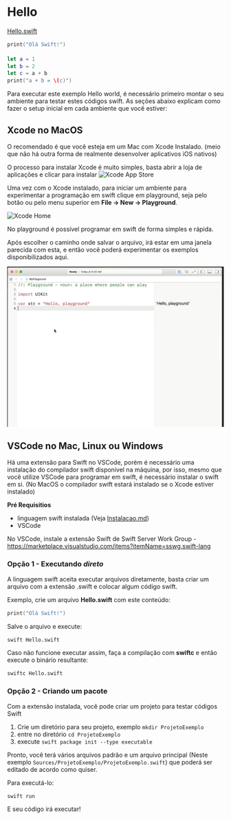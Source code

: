 # Hello
[Hello.swift](./Exemplos/Hello.swift)
```swift
print("Olá Swift!")

let a = 1
let b = 2
let c = a + b
print("a + b = \(c)")
```

Para executar este exemplo Hello world, é necessário primeiro montar o seu ambiente para testar estes códigos swift. As seções abaixo explicam como fazer o setup inicial em cada ambiente que você estiver:

## Xcode no MacOS
O recomendado é que você esteja em um Mac com Xcode Instalado. (meio que não há outra forma de realmente desenvolver aplicativos iOS nativos)

O processo para instalar Xcode é muito simples, basta abrir a loja de aplicações e clicar para instalar
![Xcode App Store](https://matteomanferdini.com/wp-content/uploads/2022/08/app-store.png.webp)

Uma vez com o Xcode instalado, para iniciar um ambiente para experimentar a programação em swift clique em playground, seja pelo botão ou pelo menu superior em **File -> New -> Playground**.

![Xcode Home](https://i.stack.imgur.com/W4OM3.png)

No playground é possível programar em swift de forma simples e rápida.

Após escolher o caminho onde salvar o arquivo, irá estar em uma janela parecida com esta, e então você poderá experimentar os exemplos disponibilizados aqui.

![Playground](Playground.png)

## VSCode no Mac, Linux ou Windows
Há uma extensão para Swift no VSCode, porém é necessário uma instalação do compilador swift disponível na máquina, por isso, mesmo que você utilize VSCode para programar em swift, é necessário instalar o swift em si. (No MacOS o compilador swift estará instalado se o Xcode estiver instalado)

**Pré Requisitios**
- linguagem swift instalada (Veja [Instalacao.md](Instalacao.md))
- VSCode

No VSCode, instale a extensão Swift de Swift Server Work Group - 
https://marketplace.visualstudio.com/items?itemName=sswg.swift-lang

### Opção 1 - Executando *direto*
A linguagem swift aceita executar arquivos diretamente, basta criar um arquivo com a extensão .swift e colocar algum código swift.

Exemplo, crie um arquivo **Hello.swift** com este conteúdo:
```swift
print("Olá Swift!")
```

Salve o arquivo e execute:
```bash
swift Hello.swift
```

Caso não funcione executar assim, faça a compilação com **swiftc** e então execute o binário resultante:
```bash
swiftc Hello.swift
```

### Opção 2 - Criando um pacote
Com a extensão instalada, você pode criar um projeto para testar códigos Swift

1. Crie um diretório para seu projeto, exemplo `mkdir ProjetoExemplo`
2. entre no diretório `cd ProjetoExemplo`
3. execute `swift package init --type executable`

Pronto, você terá vários arquivos padrão e um arquivo principal (Neste exemplo `Sources/ProjetoExemplo/ProjetoExemplo.swift`) que poderá ser editado de acordo como quiser. 

Para executá-lo:
```bash
swift run
```
E seu código irá executar!